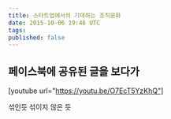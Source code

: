 ```yaml
---
title: 스타트업에서의 기대하는 조직문화 
date: 2015-10-06 19:46 UTC
tags:
published: false
---
```


## 페이스북에 공유된 글을 보다가

[youtube url="https://youtu.be/O7EcT5YzKhQ"]

섞인듯 섞이지 않은 듯



